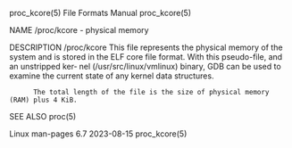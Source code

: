 proc_kcore(5)							      File Formats Manual							 proc_kcore(5)

NAME
       /proc/kcore - physical memory

DESCRIPTION
       /proc/kcore
	      This file represents the physical memory of the system and is stored in the ELF core file format.	 With this pseudo-file, and an unstripped ker‐
	      nel (/usr/src/linux/vmlinux) binary, GDB can be used to examine the current state of any kernel data structures.

	      The total length of the file is the size of physical memory (RAM) plus 4 KiB.

SEE ALSO
       proc(5)

Linux man-pages 6.7							  2023-08-15								 proc_kcore(5)
